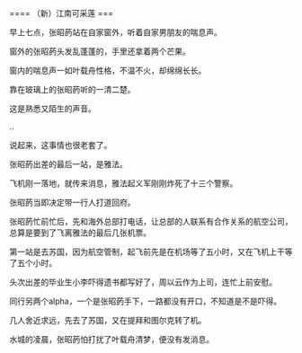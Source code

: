 


==== （新）江南可采莲  ===


早上七点，张昭菂站在自家窗外，听着自家男朋友的喘息声。

窗外的张昭菂头发乱蓬蓬的，手里还拿着两个芒果。

窗内的喘息声一如叶载舟性格，不温不火，却绵绵长长。

靠在玻璃上的张昭菂听的一清二楚。

这是熟悉又陌生的声音。

..

说起来，这事情也很老套了。

张昭菂出差的最后一站，是雅法。

飞机刚一落地，就传来消息，雅法起义军刚刚炸死了十三个警察。

张昭菂当即决定带一行人打道回府。

张昭菂忙前忙后，先和海外总部打电话，让总部的人联系有合作关系的航空公司，总算是要到了飞离雅法的最后几张机票。

第一站是去苏国，因为航空管制，起飞前先是在机场等了五小时，又在飞机上干等了五个小时。

头次出差的毕业生小李吓得遗书都写好了，周以云作为上司，连忙上前安慰。

同行另两个alpha，一个是张昭菂手下，一路都没有开口，不知道是不是吓得。

几人舍近求远，先去了苏国，又在提拜和图尔克转了机。

水城的凌晨，张昭菂怕打扰了叶载舟清梦，便没有发消息。